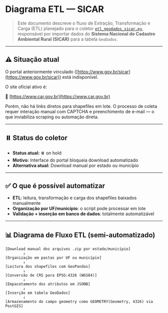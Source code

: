 # Diagrama ETL — SICAR

> Este documento descreve o fluxo de Extração, Transformação e Carga (ETL) planejado para o coletor [`etl_geodados_sicar.py`](./etl_geodados_sicar.py), responsável por importar dados do **Sistema Nacional de Cadastro Ambiental Rural (SICAR)** para a tabela `GeoDados`.

---

## ⚠️ Situação atual

O portal anteriormente vinculado ([https://www.gov.br/sicar](https://www.gov.br/sicar)) está indisponível.

O site oficial ativo é:

🔗 [https://www.car.gov.br](https://www.car.gov.br)

Porém, não há links diretos para shapefiles em lote. O processo de coleta requer interação manual com CAPTCHA e preenchimento de e-mail — o que inviabiliza scraping ou automação direta.

---

## ⏸️ Status do coletor

- **Status atual:** ⏸️ on hold
- **Motivo:** Interface do portal bloqueia download automatizado
- **Alternativa atual:** Download manual por estado ou município

---

## ✅ O que é possível automatizar

- **ETL**: leitura, transformação e carga dos shapefiles baixados manualmente
- **Organização por UF/município**: o script pode processar em lote
- **Validação + inserção em banco de dados**: totalmente automatizável

---

## 📊 Diagrama de Fluxo ETL (semi-automatizado)

```text
[Download manual dos arquivos .zip por estado/município]
        ↓
[Organização em pastas por UF ou município]
        ↓
[Leitura dos shapefiles com GeoPandas]
        ↓
[Conversão de CRS para EPSG:4326 (WGS84)]
        ↓
[Empacotamento dos atributos em JSONB]
        ↓
[Inserção em tabela GeoDados]
        ↓
[Armazenamento do campo geometry como GEOMETRY(Geometry, 4326) via PostGIS]
